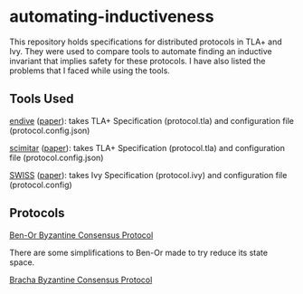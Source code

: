 # automating-inductiveness

This repository holds specifications for distributed protocols in TLA+ and Ivy. They were used to compare tools to automate finding an inductive invariant that implies safety for these protocols. I have also listed the problems that I faced while using the tools.

## Tools Used

[endive](https://github.com/will62794/endive) ([paper](https://arxiv.org/pdf/2205.06360)): takes TLA+ Specification (protocol.tla) and configuration file (protocol.config.json)

[scimitar](https://github.com/will62794/scimitar/) ([paper](https://will62794.github.io/assets/papers/interpretable-verification-2024.pdf)): takes TLA+ Specification (protocol.tla) and configuration file (protocol.config.json)

[SWISS](https://github.com/secure-foundations/SWISS) ([paper](https://www.andrew.cmu.edu/user/bparno/papers/swiss.pdf)): takes Ivy Specification (protocol.ivy) and configuration file (protocol.config)

## Protocols

[Ben-Or Byzantine Consensus Protocol](https://dl.acm.org/doi/pdf/10.1145/800221.806707)

There are some simplifications to Ben-Or made to try reduce its state space.

[Bracha Byzantine Consensus Protocol](https://core.ac.uk/download/pdf/82523202.pdf)
